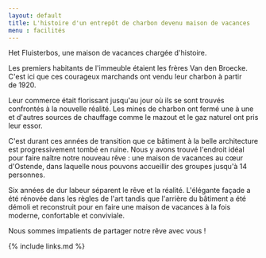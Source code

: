 ```yaml
---
layout: default
title: L'histoire d'un entrepôt de charbon devenu maison de vacances
menu : facilités
---
```

Het Fluisterbos, une maison de vacances chargée d'histoire.

Les premiers habitants de l'immeuble étaient les frères Van den Broecke. C'est ici que ces courageux marchands ont vendu leur charbon à partir de 1920.

Leur commerce était florissant jusqu'au jour où ils se sont trouvés confrontés à la nouvelle réalité. Les mines de charbon ont fermé une à une et d'autres sources de chauffage comme le mazout et le gaz naturel ont pris leur essor.

C'est durant ces années de transition que ce bâtiment à la belle architecture est progressivement tombé en ruine. Nous y avons trouvé l'endroit idéal pour faire naître notre nouveau rêve : une maison de vacances au cœur d'Ostende, dans laquelle nous pouvons accueillir des groupes jusqu'à 14 personnes.

Six années de dur labeur séparent le rêve et la réalité. L'élégante façade a été rénovée dans les règles de l'art tandis que l'arrière du bâtiment a été démoli et reconstruit pour en faire une maison de vacances à la fois moderne, confortable et conviviale. 

Nous sommes impatients de partager notre rêve avec vous !

{% include links.md %}
